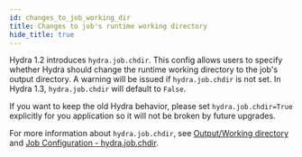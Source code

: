 ```yaml
---
id: changes_to_job_working_dir
title: Changes to job's runtime working directory
hide_title: true
---
```


Hydra 1.2 introduces `hydra.job.chdir`. This config allows users to specify whether Hydra should change the runtime working
directory to the job's output directory. A warning will be issued if `hydra.job.chdir` is not set. 
In Hydra 1.3, `hydra.job.chdir` will default to `False`.

If you want to keep the old Hydra behavior, please set `hydra.job.chdir=True` explicitly for you application so it will not
be broken by future upgrades.

For more information about `hydra.job.chdir`,
see [Output/Working directory](/tutorials/basic/running_your_app/3_working_directory.md#disable-changing-current-working-dir-to-jobs-output-dir)
and [Job Configuration - hydra.job.chdir](/configure_hydra/job.md#hydrajobchdir).